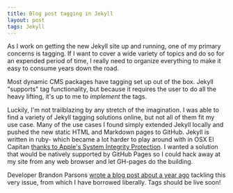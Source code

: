```yaml
---
title: Blog post tagging in Jekyll
layout: post
tags: Jekyll
---
```


As I work on getting the new Jekyll site up and running, one of my primary concerns is tagging. <!--excerpt--> If I want to cover a wide variety of topics and do so for an expended period of time, I really need to organize everything to make it easy to consume years down the road.

Most dynamic CMS packages have tagging set up out of the box. Jekyll "supports" tag functionality, but because it requires the user to do all the heavy lifting, it's up to me to *implement* the tags.

Luckily, I'm not trailblazing by any stretch of the imagination.  I was able to find a variety of Jekyll tagging solutions online, but not all of them fit my use case. Many of the use cases I found simply extended Jekyll locally and pushed the new static HTML and Markdown pages to GitHub. Jekyll is written in ruby- which became a lot harder to play around with in OSX El Capitan [thanks to Apple's System Integrity Protection](https://en.wikipedia.org/wiki/System_Integrity_Protection). I wanted a solution that would be natively supported by GitHub Pages so I could hack away at my site from any web browser and let GH-pages do the building.

Developer Brandon Parsons [wrote a blog post about a year ago](https://blog.brandonparsons.me/2015-using-tags-in-a-jekyll-blog-on-github-pages/) tackling this very issue, from which I have borrowed liberally. Tags should be live soon!
